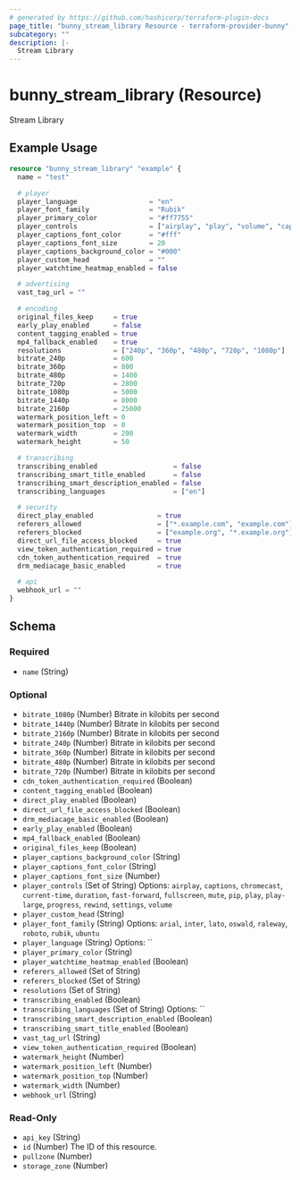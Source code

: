 ```yaml
---
# generated by https://github.com/hashicorp/terraform-plugin-docs
page_title: "bunny_stream_library Resource - terraform-provider-bunny"
subcategory: ""
description: |-
  Stream Library
---
```


# bunny_stream_library (Resource)

Stream Library

## Example Usage

```terraform
resource "bunny_stream_library" "example" {
  name = "test"

  # player
  player_language                  = "en"
  player_font_family               = "Rubik"
  player_primary_color             = "#ff7755"
  player_controls                  = ["airplay", "play", "volume", "captions", "current-time", "fullscreen", "mute", "pip", "play-large", "progress", "settings"]
  player_captions_font_color       = "#fff"
  player_captions_font_size        = 20
  player_captions_background_color = "#000"
  player_custom_head               = ""
  player_watchtime_heatmap_enabled = false

  # advertising
  vast_tag_url = ""

  # encoding
  original_files_keep     = true
  early_play_enabled      = false
  content_tagging_enabled = true
  mp4_fallback_enabled    = true
  resolutions             = ["240p", "360p", "480p", "720p", "1080p"]
  bitrate_240p            = 600
  bitrate_360p            = 800
  bitrate_480p            = 1400
  bitrate_720p            = 2800
  bitrate_1080p           = 5000
  bitrate_1440p           = 8000
  bitrate_2160p           = 25000
  watermark_position_left = 0
  watermark_position_top  = 0
  watermark_width         = 200
  watermark_height        = 50

  # transcribing
  transcribing_enabled                   = false
  transcribing_smart_title_enabled       = false
  transcribing_smart_description_enabled = false
  transcribing_languages                 = ["en"]

  # security
  direct_play_enabled                = true
  referers_allowed                   = ["*.example.com", "example.com"]
  referers_blocked                   = ["example.org", "*.example.org"]
  direct_url_file_access_blocked     = true
  view_token_authentication_required = true
  cdn_token_authentication_required  = true
  drm_mediacage_basic_enabled        = true

  # api
  webhook_url = ""
}
```

<!-- schema generated by tfplugindocs -->
## Schema

### Required

- `name` (String)

### Optional

- `bitrate_1080p` (Number) Bitrate in kilobits per second
- `bitrate_1440p` (Number) Bitrate in kilobits per second
- `bitrate_2160p` (Number) Bitrate in kilobits per second
- `bitrate_240p` (Number) Bitrate in kilobits per second
- `bitrate_360p` (Number) Bitrate in kilobits per second
- `bitrate_480p` (Number) Bitrate in kilobits per second
- `bitrate_720p` (Number) Bitrate in kilobits per second
- `cdn_token_authentication_required` (Boolean)
- `content_tagging_enabled` (Boolean)
- `direct_play_enabled` (Boolean)
- `direct_url_file_access_blocked` (Boolean)
- `drm_mediacage_basic_enabled` (Boolean)
- `early_play_enabled` (Boolean)
- `mp4_fallback_enabled` (Boolean)
- `original_files_keep` (Boolean)
- `player_captions_background_color` (String)
- `player_captions_font_color` (String)
- `player_captions_font_size` (Number)
- `player_controls` (Set of String) Options: `airplay`, `captions`, `chromecast`, `current-time`, `duration`, `fast-forward`, `fullscreen`, `mute`, `pip`, `play`, `play-large`, `progress`, `rewind`, `settings`, `volume`
- `player_custom_head` (String)
- `player_font_family` (String) Options: `arial`, `inter`, `lato`, `oswald`, `raleway`, `roboto`, `rubik`, `ubuntu`
- `player_language` (String) Options: ``
- `player_primary_color` (String)
- `player_watchtime_heatmap_enabled` (Boolean)
- `referers_allowed` (Set of String)
- `referers_blocked` (Set of String)
- `resolutions` (Set of String)
- `transcribing_enabled` (Boolean)
- `transcribing_languages` (Set of String) Options: ``
- `transcribing_smart_description_enabled` (Boolean)
- `transcribing_smart_title_enabled` (Boolean)
- `vast_tag_url` (String)
- `view_token_authentication_required` (Boolean)
- `watermark_height` (Number)
- `watermark_position_left` (Number)
- `watermark_position_top` (Number)
- `watermark_width` (Number)
- `webhook_url` (String)

### Read-Only

- `api_key` (String)
- `id` (Number) The ID of this resource.
- `pullzone` (Number)
- `storage_zone` (Number)
